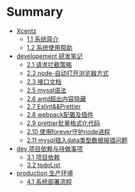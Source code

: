 # Summary

* [Xcentz]()
  * [1.1  系统简介](README.md)
  * [1.2  系统使用帮助](help/help1.md)
* [developement 研发笔记]()
  * [2.1  请求拦截策略](note/intercept-strategy.md)
  * [2.2  node-自动打开浏览器方式](note/node-openDefaultBrowser.md)
  * [2.3  接口文档](note/api.md)
  * [2.5  mysql语法](note/mysql语法.md)
  * [2.6  antd超出内容隐藏](note/antd超出内容隐藏.md)
  * [2.7  Eslint&&Prettier](note/Eslint&&Prettier.md)
  * [2.8  webpack配置及插件](note/webpack配置及插件.md)
  * [2.9  prettier批量格式化代码](note/prettier批量格式化代码.md)
  * [2.10  使用forever守护node进程](note/使用forever守护node进程.md)
  * [2.11  mysql插入data类型数据报错问题](note/mysql插入data类型数据报错问题.md)
* [dev 项目依赖与待做事项]()
  * [3.1  项目依赖](note/package.md)
  * [3.2 todoList](note/todoList.md)
* [production 生产环境]()
  * [4.1  系统部署流程](note/系统部署流程.md)